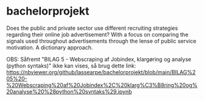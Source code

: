 # bachelorprojekt
Does the public and private sector use different recruiting strategies regarding their online job advertisement? With a focus on comparing the signals used throughout advertisements through the lense of public service motivation. A dictionary approach. 


OBS: Såfremt "BILAG 5 - Webscraping af Jobindex, klargøring og analyse (python syntaks)" ikke kan vises, så brug dette link:
https://nbviewer.org/github/lassearpe/bachelorprojekt/blob/main/BILAG%205%20-%20Webscraping%20af%20Jobindex%2C%20klarg%C3%B8ring%20og%20analyse%20%28python%20syntaks%29.ipynb
